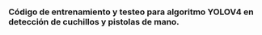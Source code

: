 ### Código de entrenamiento y testeo para algoritmo YOLOV4 en detección de cuchillos y pistolas de mano.
